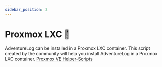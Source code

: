 ```yaml
---
sidebar_position: 2
---
```


# Proxmox LXC 🐧

AdventureLog can be installed in a Proxmox LXC container. This script created by the community will help you install AdventureLog in a Proxmox LXC container.
[Proxmox VE Helper-Scripts](https://community-scripts.github.io/ProxmoxVE/scripts?id=adventurelog)
